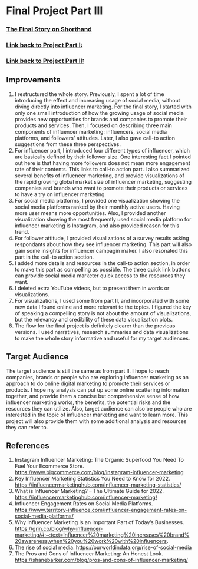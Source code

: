 # Final Project Part III

### [The Final Story on Shorthand](https://carnegiemellon.shorthandstories.com/influencer-marketing-analysis/index.html)
### [Link back to Project Part I:](/final_project_part_one.md)
### [Link back to Project Part II:](/final_project_part_two.md)

## Improvements
1. I restructured the whole story. Previously, I spent a lot of time introducing the effect and increasing usage of social media, without diving directly into influencer marketing. For the final story, I started with only one small introduction of how the growing usage of social media provides new opportunities for brands and companies to promote their products and services. Then, I focused on describing three main components of influencer marketing: influencers, social media platforms, and followers' attitudes. Later, I also gave call-to action suggestions from these three perspectives.
2. For influencer part, I introduced four different types of influencer, which are basically defined by their follower size. One interesting fact I pointed out here is that having more followers does not mean more engagement rate of their contents. This links to call-to action part. I also summarized several benefits of influencer marketing, and provide visualizations of the rapid growing global market size of influencer marketing, suggesting companies and brands who want to promote their products or services to have a try on influencer marketing.
3. For social media platforms, I provided one visualization showing the social media platforms ranked by their monthly active users. Having more user means more opportunities. Also, I provided another visualization showing the most frequently used social media platform for influencer marketing is Instagram, and also provided reason for this trend.
4. For follower attitude, I provided visualizations of a survey results asking respondants about how they see influencer marketing. This part will also gain some insights for influencer campagin maker. I also resonated this part in the call-to action section.
5. I added more details and resources in the call-to action section, in order to make this part as compelling as possible. The three quick link buttons can provide social media marketer quick access to the resources they want.
6. I deleted extra YouTube videos, but to present them in words or visualizations.
7. For visualizations, I used some from part II, and incorporated with some new data I found online and more relevant to the topics. I figured the key of speaking a compelling story is not about the amount of visualizations, but the relevancy and credibility of these data visualization plots. 
8. The flow for the final project is definitely clearer than the previous versions. I used narratives, research summaries and data visualizations to make the whole story informative and useful for my target audiences. 

## Target Audience
The target audience is still the same as from part II. I hope to reach companies, brands or people who are exploring influencer marketing as an approach to do online digital marketing to promote their services or products. I hope my analysis can put up some online scattering information together, and provide them a concise but comprehensive sense of how influencer marketing works, the benefits, the potential risks and the resources they can utilize. Also, target audience can also be people who are interested in the topic of influencer marketing and want to learn more. This project will also provide them with some additional analysis and resources they can refer to. 

## References
1. Instagram Influencer Marketing: The Organic Superfood You Need To Fuel Your Ecommerce Store. https://www.bigcommerce.com/blog/instagram-influencer-marketing
2. Key Influencer Marketing Statistics You Need to Know for 2022. https://influencermarketinghub.com/influencer-marketing-statistics/
3. What is Influencer Marketing? – The Ultimate Guide for 2022. https://influencermarketinghub.com/influencer-marketing/
4. Influencer Engagement Rates on Social Media Platforms. https://www.territory-influence.com/influencer-engagement-rates-on-social-media-platforms/
5. Why Influencer Marketing Is an Important Part of Today’s Businesses. https://grin.co/blog/why-influencer-marketing/#:~:text=Influencer%20marketing%20increases%20brand%20awareness,when%20you%20work%20with%20influencers.
6. The rise of social media. https://ourworldindata.org/rise-of-social-media
7. The Pros and Cons of Influencer Marketing: An Honest Look. https://shanebarker.com/blog/pros-and-cons-of-influencer-marketing/
